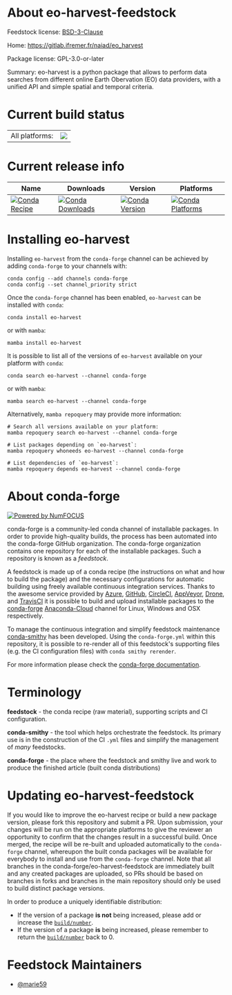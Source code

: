 About eo-harvest-feedstock
==========================

Feedstock license: [BSD-3-Clause](https://github.com/conda-forge/eo-harvest-feedstock/blob/main/LICENSE.txt)

Home: https://gitlab.ifremer.fr/naiad/eo_harvest

Package license: GPL-3.0-or-later

Summary: eo-harvest is a python package that allows to perform data searches from different online Earth Obervation (EO) data providers, with a unified API and simple spatial and temporal criteria.

Current build status
====================


<table><tr><td>All platforms:</td>
    <td>
      <a href="https://dev.azure.com/conda-forge/feedstock-builds/_build/latest?definitionId=18753&branchName=main">
        <img src="https://dev.azure.com/conda-forge/feedstock-builds/_apis/build/status/eo-harvest-feedstock?branchName=main">
      </a>
    </td>
  </tr>
</table>

Current release info
====================

| Name | Downloads | Version | Platforms |
| --- | --- | --- | --- |
| [![Conda Recipe](https://img.shields.io/badge/recipe-eo--harvest-green.svg)](https://anaconda.org/conda-forge/eo-harvest) | [![Conda Downloads](https://img.shields.io/conda/dn/conda-forge/eo-harvest.svg)](https://anaconda.org/conda-forge/eo-harvest) | [![Conda Version](https://img.shields.io/conda/vn/conda-forge/eo-harvest.svg)](https://anaconda.org/conda-forge/eo-harvest) | [![Conda Platforms](https://img.shields.io/conda/pn/conda-forge/eo-harvest.svg)](https://anaconda.org/conda-forge/eo-harvest) |

Installing eo-harvest
=====================

Installing `eo-harvest` from the `conda-forge` channel can be achieved by adding `conda-forge` to your channels with:

```
conda config --add channels conda-forge
conda config --set channel_priority strict
```

Once the `conda-forge` channel has been enabled, `eo-harvest` can be installed with `conda`:

```
conda install eo-harvest
```

or with `mamba`:

```
mamba install eo-harvest
```

It is possible to list all of the versions of `eo-harvest` available on your platform with `conda`:

```
conda search eo-harvest --channel conda-forge
```

or with `mamba`:

```
mamba search eo-harvest --channel conda-forge
```

Alternatively, `mamba repoquery` may provide more information:

```
# Search all versions available on your platform:
mamba repoquery search eo-harvest --channel conda-forge

# List packages depending on `eo-harvest`:
mamba repoquery whoneeds eo-harvest --channel conda-forge

# List dependencies of `eo-harvest`:
mamba repoquery depends eo-harvest --channel conda-forge
```


About conda-forge
=================

[![Powered by
NumFOCUS](https://img.shields.io/badge/powered%20by-NumFOCUS-orange.svg?style=flat&colorA=E1523D&colorB=007D8A)](https://numfocus.org)

conda-forge is a community-led conda channel of installable packages.
In order to provide high-quality builds, the process has been automated into the
conda-forge GitHub organization. The conda-forge organization contains one repository
for each of the installable packages. Such a repository is known as a *feedstock*.

A feedstock is made up of a conda recipe (the instructions on what and how to build
the package) and the necessary configurations for automatic building using freely
available continuous integration services. Thanks to the awesome service provided by
[Azure](https://azure.microsoft.com/en-us/services/devops/), [GitHub](https://github.com/),
[CircleCI](https://circleci.com/), [AppVeyor](https://www.appveyor.com/),
[Drone](https://cloud.drone.io/welcome), and [TravisCI](https://travis-ci.com/)
it is possible to build and upload installable packages to the
[conda-forge](https://anaconda.org/conda-forge) [Anaconda-Cloud](https://anaconda.org/)
channel for Linux, Windows and OSX respectively.

To manage the continuous integration and simplify feedstock maintenance
[conda-smithy](https://github.com/conda-forge/conda-smithy) has been developed.
Using the ``conda-forge.yml`` within this repository, it is possible to re-render all of
this feedstock's supporting files (e.g. the CI configuration files) with ``conda smithy rerender``.

For more information please check the [conda-forge documentation](https://conda-forge.org/docs/).

Terminology
===========

**feedstock** - the conda recipe (raw material), supporting scripts and CI configuration.

**conda-smithy** - the tool which helps orchestrate the feedstock.
                   Its primary use is in the construction of the CI ``.yml`` files
                   and simplify the management of *many* feedstocks.

**conda-forge** - the place where the feedstock and smithy live and work to
                  produce the finished article (built conda distributions)


Updating eo-harvest-feedstock
=============================

If you would like to improve the eo-harvest recipe or build a new
package version, please fork this repository and submit a PR. Upon submission,
your changes will be run on the appropriate platforms to give the reviewer an
opportunity to confirm that the changes result in a successful build. Once
merged, the recipe will be re-built and uploaded automatically to the
`conda-forge` channel, whereupon the built conda packages will be available for
everybody to install and use from the `conda-forge` channel.
Note that all branches in the conda-forge/eo-harvest-feedstock are
immediately built and any created packages are uploaded, so PRs should be based
on branches in forks and branches in the main repository should only be used to
build distinct package versions.

In order to produce a uniquely identifiable distribution:
 * If the version of a package **is not** being increased, please add or increase
   the [``build/number``](https://docs.conda.io/projects/conda-build/en/latest/resources/define-metadata.html#build-number-and-string).
 * If the version of a package **is** being increased, please remember to return
   the [``build/number``](https://docs.conda.io/projects/conda-build/en/latest/resources/define-metadata.html#build-number-and-string)
   back to 0.

Feedstock Maintainers
=====================

* [@marie59](https://github.com/marie59/)

